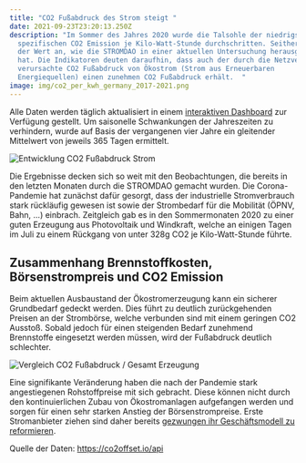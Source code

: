 ```yaml
---
title: "CO2 Fußabdruck des Strom steigt "
date: 2021-09-23T23:20:13.250Z
description: "Im Sommer des Jahres 2020 wurde die Talsohle der niedrigsten
  spezifischen CO2 Emission je Kilo-Watt-Stunde durchschritten. Seither steigt
  der Wert an, wie die STROMDAO in einer aktuellen Untersuchung herausgefunden
  hat. Die Indikatoren deuten daraufhin, dass auch der durch die Netzverluste
  verursachte CO2 Fußabdruck von Ökostrom (Strom aus Erneuerbaren
  Energiequellen) einen zunehmen CO2 Fußabdruck erhält.  "
image: img/co2_per_kwh_germany_2017-2021.png
---
```

Alle Daten werden täglich aktualisiert in einem [interaktiven Dashboard](http://dashboard.corrently.cloud/public/dashboards/SZ1ohVl5qIOiP5cF4WFXLlVNA7h684wJBojs78nW?org_slug=default) zur Verfügung gestellt. Um saisonelle Schwankungen der Jahreszeiten zu verhindern, wurde auf Basis der vergangenen vier Jahre ein gleitender Mittelwert von jeweils 365 Tagen ermittelt. 

![Entwicklung CO2 Fußabdruck Strom](img/newplot.png "Entwicklung CO2 Fußabdruck Strom")

Die Ergebnisse decken sich so weit mit den Beobachtungen, die bereits in den letzten Monaten durch die STROMDAO gemacht wurden. Die Corona-Pandemie hat zunächst dafür gesorgt, dass der industrielle Stromverbrauch stark rückläufig gewesen ist sowie der Strombedarf für die Mobilität (ÖPNV, Bahn, ...) einbrach. Zeitgleich gab es in den Sommermonaten 2020 zu einer guten Erzeugung aus Photovoltaik und Windkraft, welche an einigen Tagen im Juli zu einem Rückgang von unter 328g CO2 je Kilo-Watt-Stunde führte.

## Zusammenhang Brennstoffkosten, Börsenstrompreis und CO2 Emission

Beim aktuellen Ausbaustand der Ökostromerzeugung kann ein sicherer Grundbedarf gedeckt werden. Dies führt zu deutlich zurückgehenden Preisen an der Strombörse, welche verbunden sind mit einem geringen CO2 Ausstoß. Sobald jedoch für einen steigenden Bedarf zunehmend Brennstoffe eingesetzt werden müssen, wird der Fußabdruck deutlich schlechter.

![Vergleich CO2 Fußabdruck / Gesamt Erzeugung](img/co2_erzeugung_zu_gesamt.png "Vergleich CO2 Fußabdruck / Gesamt Erzeugung")

Eine signifikante Veränderung haben die nach der Pandemie stark angestiegenen Rohstoffpreise mit sich gebracht. Diese können nicht durch den kontinuierlichen Zubau von Ökostromanlagen aufgefangen werden und sorgen für einen sehr starken Anstieg der Börsenstrompreise. Erste Stromanbieter ziehen sind daher bereits [gezwungen ihr Geschäftsmodell zu reformieren](https://www.energate-messenger.de/news/215671/awattar-legt-neukundengeschaeft-auf-eis).

 Quelle der Daten: <https://co2offset.io/api>